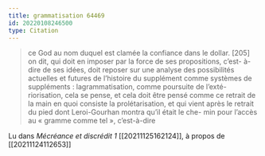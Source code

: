 ```yaml
---
title: grammatisation 64469
id: 20220108246500
type: Citation
---
```


> ce God au nom duquel est clamée la confiance dans le dollar. [205] on dit, qui doit en imposer par la force de ses propositions, c’est- à-dire de ses idées, doit reposer sur une analyse des possibilités actuelles et futures de l’histoire du supplément comme systèmes de suppléments : lagrammatisation, comme poursuite de l’exté- riorisation, cela se pense, et cela doit être pensé comme ce retrait de la main en quoi consiste la prolétarisation, et qui vient après le retrait du pied dont Leroi-Gourhan montra qu’il était le che- min pour l’accès au « gramme comme tel », c’est-à-dire

Lu dans *Mécréance et discrédit 1* [[20211125162124]], à propos de [[20211124112653]]